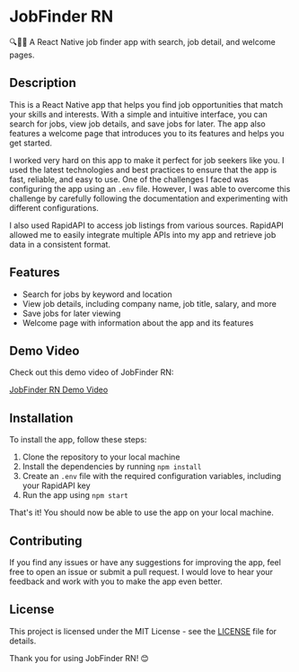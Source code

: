 # JobFinder RN

🔍📝👋 A React Native job finder app with search, job detail, and welcome pages.

## Description

This is a React Native app that helps you find job opportunities that match your skills and interests. With a simple and intuitive interface, you can search for jobs, view job details, and save jobs for later. The app also features a welcome page that introduces you to its features and helps you get started.

I worked very hard on this app to make it perfect for job seekers like you. I used the latest technologies and best practices to ensure that the app is fast, reliable, and easy to use. One of the challenges I faced was configuring the app using an `.env` file. However, I was able to overcome this challenge by carefully following the documentation and experimenting with different configurations.

I also used RapidAPI to access job listings from various sources. RapidAPI allowed me to easily integrate multiple APIs into my app and retrieve job data in a consistent format.

## Features

- Search for jobs by keyword and location
- View job details, including company name, job title, salary, and more
- Save jobs for later viewing
- Welcome page with information about the app and its features

## Demo Video

Check out this demo video of JobFinder RN:

[JobFinder RN Demo Video](https://github.com/mrezayusufy/rn-jobfinder/assets/29449539/5b0dc428-ccbf-487d-b75e-74dac3516899)

## Installation

To install the app, follow these steps:

1. Clone the repository to your local machine
2. Install the dependencies by running `npm install`
3. Create an `.env` file with the required configuration variables, including your RapidAPI key
4. Run the app using `npm start`

That's it! You should now be able to use the app on your local machine.

## Contributing

If you find any issues or have any suggestions for improving the app, feel free to open an issue or submit a pull request. I would love to hear your feedback and work with you to make the app even better.

## License

This project is licensed under the MIT License - see the [LICENSE](LICENSE) file for details.

Thank you for using JobFinder RN! 😊
